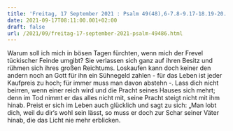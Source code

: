 ```yaml
---
title: 'Freitag, 17 September 2021 : Psalm 49(48),6-7.8-9.17-18.19-20.'
date: 2021-09-17T08:11:00.001+02:00
draft: false
url: /2021/09/freitag-17-september-2021-psalm-49486.html
---
```


Warum soll ich mich in bösen Tagen fürchten, wenn mich der Frevel tückischer Feinde umgibt? Sie verlassen sich ganz auf ihren Besitz und rühmen sich ihres großen Reichtums. Loskaufen kann doch keiner den andern noch an Gott für ihn ein Sühnegeld zahlen - für das Leben ist jeder Kaufpreis zu hoch; für immer muss man davon abstehn -. Lass dich nicht beirren, wenn einer reich wird und die Pracht seines Hauses sich mehrt; denn im Tod nimmt er das alles nicht mit, seine Pracht steigt nicht mit ihm hinab. Preist er sich im Leben auch glücklich und sagt zu sich: „Man lobt dich, weil du dir‘s wohl sein lässt, so muss er doch zur Schar seiner Väter hinab, die das Licht nie mehr erblicken.